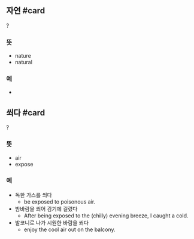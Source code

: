 ## 자연 #card
?
### 뜻
- nature
- natural
### 예
-
<!--SR:!2025-03-13,12,270-->

## 쐬다 #card
?
### 뜻
- air
- expose
### 예
- 독한 가스를 쐬다
	- be exposed to poisonous air.
- 밤바람을 쐬어 감기에 걸렸다
	- After being exposed to the (chilly) evening breeze, I caught a cold.
- 발코니로 나가 시원한 바람을 쐬다
	- enjoy the cool air out on the balcony.
<!--SR:!2025-03-03,2,210-->
